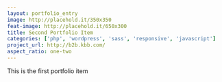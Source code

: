 ```yaml
---
layout: portfolio_entry
image: http://placehold.it/350x350
feat-image: http://placehold.it/650x300
title: Second Portfolio Item
categories: ['php', 'wordpress', 'sass', 'responsive', 'javascript']
project_url: http://b2b.kbb.com/
aspect_ratio: one-two
---
```

This is the first portfolio item
